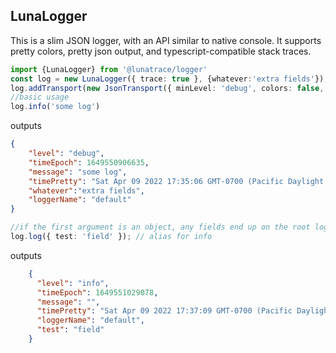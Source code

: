 <!--
  ~ Copyright by LunaSec (owned by Refinery Labs, Inc)
  ~
  ~ Licensed under the Creative Commons Attribution-ShareAlike 4.0 International
  ~ (the "License"); you may not use this file except in compliance with the
  ~ License. You may obtain a copy of the License at
  ~
  ~ https://creativecommons.org/licenses/by-sa/4.0/legalcode
  ~
  ~ See the License for the specific language governing permissions and
  ~ limitations under the License.
  ~
-->
## LunaLogger

This is a slim JSON logger, with an API similar to native console.  It supports pretty colors, pretty json output, and
typescript-compatible stack traces.

```typescript
import {LunaLogger} from '@lunatrace/logger'
const log = new LunaLogger({ trace: true }, {whatever:'extra fields'});
log.addTransport(new JsonTransport({ minLevel: 'debug', colors: false, pretty: true }));
//basic usage
log.info('some log')
```
outputs
```json
{
    "level": "debug",
    "timeEpoch": 1649550906635,
    "message": "some log",
    "timePretty": "Sat Apr 09 2022 17:35:06 GMT-0700 (Pacific Daylight Time)",
    "whatever":"extra fields",
    "loggerName": "default"
}
```
```typescript
//if the first argument is an object, any fields end up on the root logged object instead of in the message, just like pino
log.log({ test: 'field' }); // alias for info
```
outputs
```json
    {
      "level": "info",
      "timeEpoch": 1649551029078,
      "message": "",
      "timePretty": "Sat Apr 09 2022 17:37:09 GMT-0700 (Pacific Daylight Time)",
      "loggerName": "default",
      "test": "field"
    }
```
